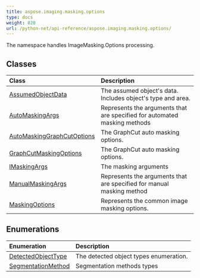 ```yaml
---
title: aspose.imaging.masking.options
type: docs
weight: 820
url: /python-net/api-reference/aspose.imaging.masking.options/
---
```



The namespace handles ImageMasking.Options processing.

## **Classes**
|**Class**|**Description**|
| :- | :- |
|[AssumedObjectData](/imaging/python-net/api-reference/aspose.imaging.masking.options/assumedobjectdata/)|The assumed object's data. Includes object's type and area.|
|[AutoMaskingArgs](/imaging/python-net/api-reference/aspose.imaging.masking.options/automaskingargs/)|Represents the arguments that are specified for automated masking methods|
|[AutoMaskingGraphCutOptions](/imaging/python-net/api-reference/aspose.imaging.masking.options/automaskinggraphcutoptions/)|The GraphCut auto masking options.|
|[GraphCutMaskingOptions](/imaging/python-net/api-reference/aspose.imaging.masking.options/graphcutmaskingoptions/)|The GraphCut auto masking options.|
|[IMaskingArgs](/imaging/python-net/api-reference/aspose.imaging.masking.options/imaskingargs/)|The masking arguments|
|[ManualMaskingArgs](/imaging/python-net/api-reference/aspose.imaging.masking.options/manualmaskingargs/)|Represents the arguments that are specified for manual masking method|
|[MaskingOptions](/imaging/python-net/api-reference/aspose.imaging.masking.options/maskingoptions/)|Represents the common image masking options.|
## **Enumerations**
|**Enumeration**|**Description**|
| :- | :- |
|[DetectedObjectType](/imaging/python-net/api-reference/aspose.imaging.masking.options/detectedobjecttype/)|The detected object types enumeration.|
|[SegmentationMethod](/imaging/python-net/api-reference/aspose.imaging.masking.options/segmentationmethod/)|Segmentation methods types|
